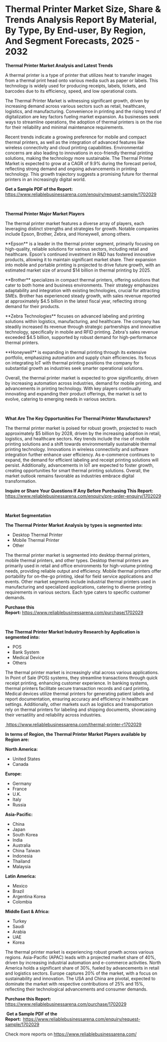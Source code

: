 <p><h1>Thermal Printer Market Size, Share & Trends Analysis Report By Material, By Type, By End-user, By Region, And Segment Forecasts, 2025 - 2032</h1></p><p><strong>Thermal Printer Market Analysis and Latest Trends</strong></p>
<p><p>A thermal printer is a type of printer that utilizes heat to transfer images from a thermal print head onto various media such as paper or labels. This technology is widely used for producing receipts, labels, tickets, and barcodes due to its efficiency, speed, and low operational costs.</p><p>The Thermal Printer Market is witnessing significant growth, driven by increasing demand across various sectors such as retail, healthcare, logistics, and manufacturing. Convenience in printing and the rising trend of digitalization are key factors fueling market expansion. As businesses seek ways to streamline operations, the adoption of thermal printers is on the rise for their reliability and minimal maintenance requirements.</p><p>Recent trends indicate a growing preference for mobile and compact thermal printers, as well as the integration of advanced features like wireless connectivity and cloud printing capabilities. Environmental concerns are also leading to innovations in eco-friendly thermal printing solutions, making the technology more sustainable. The Thermal Printer Market is expected to grow at a CAGR of 9.9% during the forecast period, reflecting strong demand and ongoing advancements in printing technology. This growth trajectory suggests a promising future for thermal printers in an increasingly digital world.</p></p>
<p><strong>Get a Sample PDF of the Report:&nbsp;</strong> <a href="https://www.reliablebusinessarena.com/enquiry/request-sample/1702029?utm_campaign=2518&utm_medium=2&utm_source=Github&utm_content=ia&utm_term=06042025&utm_id=thermal-printer">https://www.reliablebusinessarena.com/enquiry/request-sample/1702029</a></p>
<p>&nbsp;</p>
<p><strong>Thermal Printer Major Market Players</strong></p>
<p><p>The thermal printer market features a diverse array of players, each leveraging distinct strengths and strategies for growth. Notable companies include Epson, Brother, Zebra, and Honeywell, among others.</p><p>**Epson** is a leader in the thermal printer segment, primarily focusing on high-quality, reliable solutions for various sectors, including retail and healthcare. Epson's continued investment in R&D has fostered innovative products, allowing it to maintain significant market share. Their expansion into mobile and portable printing is projected to drive future growth, with an estimated market size of around $14 billion in thermal printing by 2025.</p><p>**Brother** specializes in compact thermal printers, offering solutions that cater to both home and business environments. Their strategy emphasizes adaptability and integration with existing technologies, crucial for attracting SMEs. Brother has experienced steady growth, with sales revenue reported at approximately $4.5 billion in the latest fiscal year, reflecting strong demand for their products.</p><p>**Zebra Technologies** focuses on advanced labeling and printing solutions within logistics, manufacturing, and healthcare. The company has steadily increased its revenue through strategic partnerships and innovative technology, specifically in mobile and RFID printing. Zebra's sales revenue exceeded $4.5 billion, supported by robust demand for high-performance thermal printers.</p><p>**Honeywell** is expanding in thermal printing through its extensive portfolio, emphasizing automation and supply chain efficiencies. Its focus on integrating IoT with thermal printing positions the company for substantial growth as industries seek smarter operational solutions.</p><p>Overall, the thermal printer market is expected to grow significantly, driven by increasing automation across industries, demand for mobile printing, and advancements in printing technology. With key players continually innovating and expanding their product offerings, the market is set to evolve, catering to emerging needs in various sectors.</p></p>
<p>&nbsp;</p>
<p><strong>What Are The Key Opportunities For Thermal Printer Manufacturers?</strong></p>
<p><p>The thermal printer market is poised for robust growth, projected to reach approximately $5 billion by 2028, driven by the increasing adoption in retail, logistics, and healthcare sectors. Key trends include the rise of mobile printing solutions and a shift towards environmentally sustainable thermal printing technology. Innovations in wireless connectivity and software integration further enhance user efficiency. As e-commerce continues to expand, the demand for efficient labeling and receipt printing solutions will persist. Additionally, advancements in IoT are expected to foster growth, creating opportunities for smart thermal printing solutions. Overall, the market outlook remains favorable as industries embrace digital transformation.</p></p>
<p><strong>Inquire or Share Your Questions If Any Before Purchasing This Report:</strong> <a href="https://www.reliablebusinessarena.com/enquiry/pre-order-enquiry/1702029?utm_campaign=2518&utm_medium=2&utm_source=Github&utm_content=ia&utm_term=06042025&utm_id=thermal-printer">https://www.reliablebusinessarena.com/enquiry/pre-order-enquiry/1702029</a></p>
<p>&nbsp;</p>
<p><strong>Market Segmentation</strong></p>
<p><strong>The Thermal Printer Market Analysis by types is segmented into:</strong></p>
<p><ul><li>Desktop Thermal Printer</li><li>Mobile Thermal Printer</li><li>Other</li></ul></p>
<p><p>The thermal printer market is segmented into desktop thermal printers, mobile thermal printers, and other types. Desktop thermal printers are primarily used in retail and office environments for high-volume printing needs, providing reliable output and efficiency. Mobile thermal printers offer portability for on-the-go printing, ideal for field service applications and events. Other market segments include industrial thermal printers used in manufacturing and specialized applications, catering to diverse printing requirements in various sectors. Each type caters to specific customer demands.</p></p>
<p><strong>Purchase this Report:&nbsp;</strong><a href="https://www.reliablebusinessarena.com/purchase/1702029?utm_campaign=2518&utm_medium=2&utm_source=Github&utm_content=ia&utm_term=06042025&utm_id=thermal-printer">https://www.reliablebusinessarena.com/purchase/1702029</a></p>
<p>&nbsp;</p>
<p><strong>The Thermal Printer Market Industry Research by Application is segmented into:</strong></p>
<p><ul><li>POS</li><li>Bank System</li><li>Medical Device</li><li>Others</li></ul></p>
<p><p>The thermal printer market is increasingly vital across various applications. In Point of Sale (POS) systems, they streamline transactions through quick receipt printing, enhancing customer experience. In banking systems, thermal printers facilitate secure transaction records and card printing. Medical devices utilize thermal printers for generating patient labels and report documentation, ensuring accuracy and efficiency in healthcare settings. Additionally, other markets such as logistics and transportation rely on thermal printers for labeling and shipping documents, showcasing their versatility and reliability across industries.</p></p>
<p><a href="https://www.reliablebusinessarena.com/thermal-printer-r1702029?utm_campaign=2518&utm_medium=2&utm_source=Github&utm_content=ia&utm_term=06042025&utm_id=thermal-printer">&nbsp;https://www.reliablebusinessarena.com/thermal-printer-r1702029</a></p>
<p><strong>In terms of Region, the Thermal Printer Market Players available by Region are:</strong></p>
<p>
    <p> <strong> North America: </strong>
        <ul>
            <li>United States</li>
            <li>Canada</li>
        </ul>
        </p> 
    <p> <strong> Europe: </strong>
        <ul>
            <li>Germany</li>
            <li>France</li>
            <li>U.K.</li>
            <li>Italy</li>
            <li>Russia</li>
        </ul>
        </p> 
    <p> <strong> Asia-Pacific: </strong>
        <ul>
            <li>China</li>
            <li>Japan</li>
            <li>South Korea</li>
            <li>India</li>
            <li>Australia</li>
            <li>China Taiwan</li>
            <li>Indonesia</li>
            <li>Thailand</li>
            <li>Malaysia</li>
        </ul>
        </p> 
    <p> <strong> Latin America: </strong>
        <ul>
            <li>Mexico</li>
            <li>Brazil</li>
            <li>Argentina Korea</li>
            <li>Colombia</li>
        </ul>
        </p> 
    <p> <strong> Middle East & Africa: </strong>
        <ul>
            <li>Turkey</li>
            <li>Saudi</li>
            <li>Arabia</li>
            <li>UAE</li>
            <li>Korea</li>
        </ul>
    </p>
    </p>
<p><p>The thermal printer market is experiencing robust growth across various regions. Asia-Pacific (APAC) leads with a projected market share of 40%, driven by increasing industrial automation and e-commerce activities. North America holds a significant share of 30%, fueled by advancements in retail and logistics sectors. Europe captures 20% of the market, with a focus on sustainability and innovation. The USA and China are pivotal, expected to dominate the market with respective contributions of 25% and 15%, reflecting their technological advancements and consumer demands.</p></p>
<p><strong>Purchase this Report: </strong><a href="https://www.reliablebusinessarena.com/purchase/1702029?utm_campaign=2518&utm_medium=2&utm_source=Github&utm_content=ia&utm_term=06042025&utm_id=thermal-printer">https://www.reliablebusinessarena.com/purchase/1702029</a></p>
<p>&nbsp;<strong>Get a Sample PDF of the Report:&nbsp;&nbsp;</strong><a href="https://www.reliablebusinessarena.com/enquiry/request-sample/1702029?utm_campaign=2518&utm_medium=2&utm_source=Github&utm_content=ia&utm_term=06042025&utm_id=thermal-printer">https://www.reliablebusinessarena.com/enquiry/request-sample/1702029</a></p>
<p><strong></strong></p>
<p>Check more reports on <a href="https://www.reliablebusinessarena.com/?utm_campaign=2518&utm_medium=2&utm_source=Github&utm_content=ia&utm_term=06042025&utm_id=thermal-printer">https://www.reliablebusinessarena.com/</a></p>